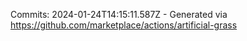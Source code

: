 Commits: 2024-01-24T14:15:11.587Z - Generated via https://github.com/marketplace/actions/artificial-grass
<br>
